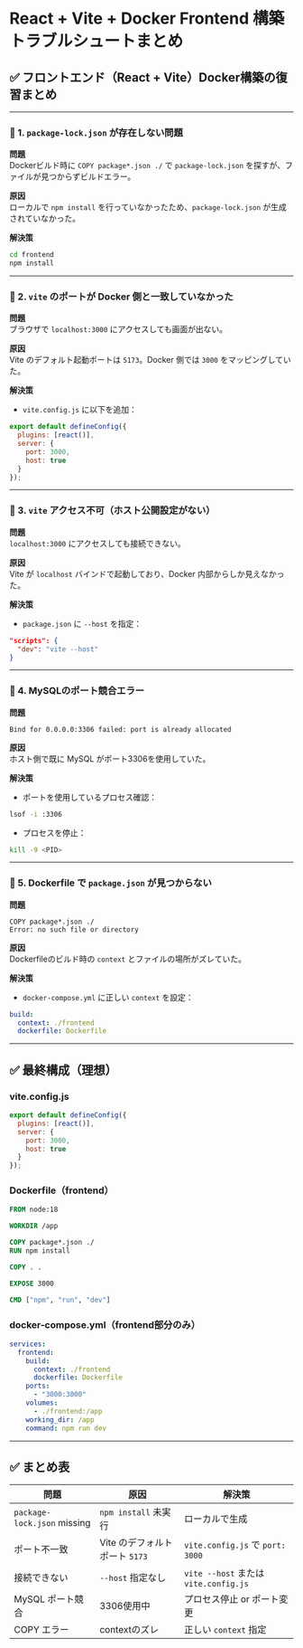 
# React + Vite + Docker Frontend 構築トラブルシュートまとめ

## ✅ フロントエンド（React + Vite）Docker構築の復習まとめ

---

### 🔴 1. `package-lock.json` が存在しない問題

**問題**  
Dockerビルド時に `COPY package*.json ./` で `package-lock.json` を探すが、ファイルが見つからずビルドエラー。

**原因**  
ローカルで `npm install` を行っていなかったため、`package-lock.json` が生成されていなかった。

**解決策**
```bash
cd frontend
npm install
```

---

### 🔴 2. `vite` のポートが Docker 側と一致していなかった

**問題**  
ブラウザで `localhost:3000` にアクセスしても画面が出ない。

**原因**  
Vite のデフォルト起動ポートは `5173`。Docker 側では `3000` をマッピングしていた。

**解決策**

- `vite.config.js` に以下を追加：
```js
export default defineConfig({
  plugins: [react()],
  server: {
    port: 3000,
    host: true
  }
});
```

---

### 🔴 3. `vite` アクセス不可（ホスト公開設定がない）

**問題**  
`localhost:3000` にアクセスしても接続できない。

**原因**  
Vite が `localhost` バインドで起動しており、Docker 内部からしか見えなかった。

**解決策**

- `package.json` に `--host` を指定：
```json
"scripts": {
  "dev": "vite --host"
}
```

---

### 🔴 4. MySQLのポート競合エラー

**問題**  
```
Bind for 0.0.0.0:3306 failed: port is already allocated
```

**原因**  
ホスト側で既に MySQL がポート3306を使用していた。

**解決策**

- ポートを使用しているプロセス確認：
```bash
lsof -i :3306
```

- プロセスを停止：
```bash
kill -9 <PID>
```

---

### 🔴 5. Dockerfile で `package.json` が見つからない

**問題**  
```
COPY package*.json ./
Error: no such file or directory
```

**原因**  
Dockerfileのビルド時の `context` とファイルの場所がズレていた。

**解決策**

- `docker-compose.yml` に正しい `context` を設定：
```yaml
build:
  context: ./frontend
  dockerfile: Dockerfile
```

---

## ✅ 最終構成（理想）

### vite.config.js
```js
export default defineConfig({
  plugins: [react()],
  server: {
    port: 3000,
    host: true
  }
});
```

### Dockerfile（frontend）
```Dockerfile
FROM node:18

WORKDIR /app

COPY package*.json ./
RUN npm install

COPY . .

EXPOSE 3000

CMD ["npm", "run", "dev"]
```

### docker-compose.yml（frontend部分のみ）
```yaml
services:
  frontend:
    build:
      context: ./frontend
      dockerfile: Dockerfile
    ports:
      - "3000:3000"
    volumes:
      - ./frontend:/app
    working_dir: /app
    command: npm run dev
```

---

## ✅ まとめ表

| 問題 | 原因 | 解決策 |
|------|------|--------|
| `package-lock.json` missing | `npm install` 未実行 | ローカルで生成 |
| ポート不一致 | Vite のデフォルトポート `5173` | `vite.config.js` で `port: 3000` |
| 接続できない | `--host` 指定なし | `vite --host` または `vite.config.js` |
| MySQL ポート競合 | 3306使用中 | プロセス停止 or ポート変更 |
| COPY エラー | contextのズレ | 正しい `context` 指定 |
